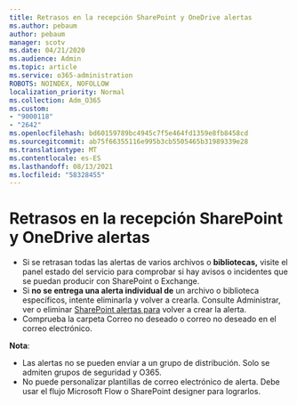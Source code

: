 ```yaml
---
title: Retrasos en la recepción SharePoint y OneDrive alertas
ms.author: pebaum
author: pebaum
manager: scotv
ms.date: 04/21/2020
ms.audience: Admin
ms.topic: article
ms.service: o365-administration
ROBOTS: NOINDEX, NOFOLLOW
localization_priority: Normal
ms.collection: Adm_O365
ms.custom:
- "9000118"
- "2642"
ms.openlocfilehash: bd60159789bc4945c7f5e464fd1359e8fb8458cd
ms.sourcegitcommit: ab75f66355116e995b3cb5505465b31989339e28
ms.translationtype: MT
ms.contentlocale: es-ES
ms.lasthandoff: 08/13/2021
ms.locfileid: "58328455"
---
```

# <a name="delays-in-receiving-sharepoint-and-onedrive-alerts"></a>Retrasos en la recepción SharePoint y OneDrive alertas

- Si se retrasan todas las alertas de [](https://portal.office.com/adminportal/home?ref=/servicehealth) varios archivos o **bibliotecas,** visite el panel estado del servicio para comprobar si hay avisos o incidentes que se puedan producir con SharePoint o Exchange.
- Si **no se entrega una alerta individual de** un archivo o biblioteca específicos, intente eliminarla y volver a crearla. Consulte Administrar, ver o eliminar [SharePoint alertas para](https://support.microsoft.com/office/99dfb19c-9a90-4a8c-aba1-aa8c8afb0de2) volver a crear la alerta.
- Comprueba la carpeta Correo no deseado o correo no deseado en el correo electrónico.

**Nota**:
- Las alertas no se pueden enviar a un grupo de distribución. Solo se admiten grupos de seguridad y O365.
- No puede personalizar plantillas de correo electrónico de alerta. Debe usar el flujo Microsoft Flow o SharePoint designer para lograrlos.
